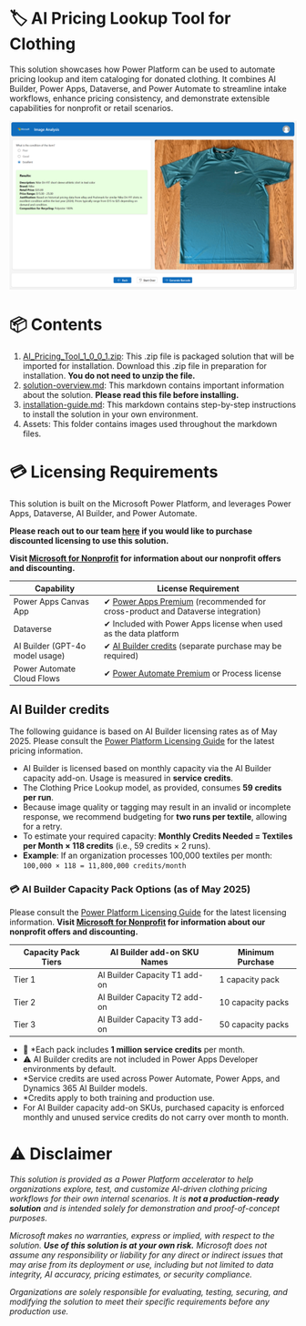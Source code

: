 # 🏷️ AI Pricing Lookup Tool for Clothing
This solution showcases how Power Platform can be used to automate pricing lookup and item cataloging for donated clothing. It combines AI Builder, Power Apps, Dataverse, and Power Automate to streamline intake workflows, enhance pricing consistency, and demonstrate extensible capabilities for nonprofit or retail scenarios.

![image](/assets/PP-AI-Pricing-Tool.png)


# 📦 Contents
1. [AI_Pricing_Tool_1_0_0_1.zip](/Power-Platform/Solution-Accelerators/AI-Pricing-Tool/AI_Pricing_Tool_1_0_0_1.zip): This .zip file is packaged solution that will be imported for installation. Download this .zip file in preparation for installation. **You do not need to unzip the file.**
2. [solution-overview.md](/Power-Platform/Solution-Accelerators/AI-Pricing-Tool/solution-overview.md): This markdown contains important information about the solution. **Please read this file before installing.**
3. [installation-guide.md](Power-Platform/Solution-Accelerators/AI-Pricing-Tool/installation-guide.md): This markdown contains step-by-step instructions to install the solution in your own environment.
4. Assets: This folder contains images used throughout the markdown files.

# 💳 Licensing Requirements
This solution is built on the Microsoft Power Platform, and leverages Power Apps, Dataverse, AI Builder, and Power Automate. 

**Please reach out to our team [here](https://forms.office.com/r/thbycKHAnA) if you would like to purchase discounted licensing to use this solution.** 

**Visit [Microsoft for Nonprofit](https://www.microsoft.com/en-us/nonprofits/dynamics-365) for information about our nonprofit offers and discounting.**

| **Capability**                  | **License Requirement**                                                                                                                                |
| ------------------------------- | ------------------------------------------------------------------------------------------------------------------------------------------------------ |
| Power Apps Canvas App           | ✔ [Power Apps Premium](https://www.microsoft.com/en-us/power-platform/products/power-apps/pricing?msockid=1bfb110773b5613b1fc305fa72b26073) (recommended for cross-product and Dataverse integration) |
| Dataverse                       | ✔ Included with Power Apps license when used as the data platform                                                                                      |
| AI Builder (GPT-4o model usage) | ✔ [AI Builder credits](https://learn.microsoft.com/en-us/ai-builder/credit-management) (separate purchase may be required)                                             |
| Power Automate Cloud Flows      | ✔ [Power Automate Premium](https://www.microsoft.com/en-us/power-platform/products/power-automate/pricing?msockid=1bfb110773b5613b1fc305fa72b26073) or Process license                                                      |
## AI Builder credits ##
The following guidance is based on AI Builder licensing rates as of May 2025. Please consult the [Power Platform Licensing Guide](https://go.microsoft.com/fwlink/?linkid=2085130) for the latest pricing information.

  - AI Builder is licensed based on monthly capacity via the AI Builder capacity add-on. Usage is measured in **service credits**.
  - The Clothing Price Lookup model, as provided, consumes **59 credits per run**.
  - Because image quality or tagging may result in an invalid or incomplete response, we recommend budgeting for **two runs per textile**, allowing for a retry.
  - To estimate your required capacity: **Monthly Credits Needed = Textiles per Month × 118 credits** (i.e., 59 credits × 2 runs).
  - **Example**: If an organization processes 100,000 textiles per month:  
    `100,000 × 118 = 11,800,000 credits/month`

### 💳 AI Builder Capacity Pack Options (as of May 2025) ###
Please consult the [Power Platform Licensing Guide](https://go.microsoft.com/fwlink/?linkid=2085130) for the latest licensing information. 
**Visit [Microsoft for Nonprofit](https://www.microsoft.com/en-us/nonprofits/dynamics-365) for information about our nonprofit offers and discounting.**

| **Capacity Pack Tiers** | **AI Builder add-on SKU Names**        | **Minimum Purchase** | 
|--------------------------|----------------------------------------|------------------------|
| Tier 1                  | AI Builder Capacity T1 add-on          | 1 capacity pack        |
| Tier 2                  | AI Builder Capacity T2 add-on          | 10 capacity packs      |
| Tier 3                  | AI Builder Capacity T3 add-on          | 50 capacity packs      |

- 📌 *Each pack includes **1 million service credits** per month.
- ⚠️ AI Builder credits are not included in Power Apps Developer environments by default.
- *Service credits are used across Power Automate, Power Apps, and Dynamics 365 AI Builder models.
- *Credits apply to both training and production use.
- For AI Builder capacity add-on SKUs, purchased capacity is enforced monthly and unused service credits do not carry over month to month.

   
# ⚠️ Disclaimer 
*This solution is provided as a Power Platform accelerator to help organizations explore, test, and customize AI-driven clothing pricing workflows for their own internal scenarios. It is **not a production-ready solution** and is intended solely for demonstration and proof-of-concept purposes.*

*Microsoft makes no warranties, express or implied, with respect to the solution. **Use of this solution is at your own risk.** Microsoft does not assume any responsibility or liability for any direct or indirect issues that may arise from its deployment or use, including but not limited to data integrity, AI accuracy, pricing estimates, or security compliance.*

*Organizations are solely responsible for evaluating, testing, securing, and modifying the solution to meet their specific requirements before any production use.*
